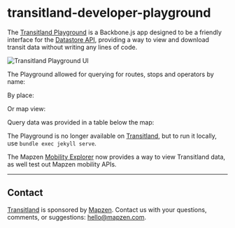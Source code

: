 # transitland-developer-playground

The [Transitland Playground](https://transit.land/playground) is a Backbone.js app designed to be a friendly interface for the [Datastore API](https://github.com/transitland/transitland-datastore), providing a way to view and download transit data without writing any lines of code. 

<!-- screenshot of playground interface -->
![Transitland Playground UI](https://github.com/transitland/playground/tree/decommission%23139/images/README_00_Transitland_Playground.png "Transitland Playground UI")

The Playground allowed for querying for routes, stops and operators by name:

<!-- screenshot of routes by operator name -->

By place:

<!-- screenshot of query by place name -->

Or map view:

<!-- screenshot of query by map view-->

Query data was provided in a table below the map:

<!-- screenshot of table -->

The Playground is no longer available on [Transitland](https://transit.land), but to run it locally, use `bundle exec jekyll serve`.

The Mapzen [Mobility Explorer](https://mapzen.com/mobility/explorer) now provides a way to view Transitland data, as well test out Mapzen mobility APIs.

---


## Contact

[Transitland](https://transit.land) is sponsored by [Mapzen](http://mapzen.com). Contact us with your questions, comments, or suggestions: [hello@mapzen.com](mailto:hello@mapzen.com).

